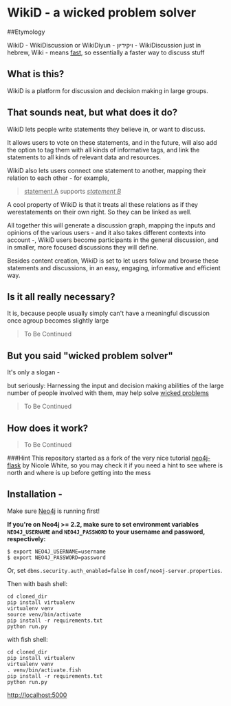 # WikiD - a wicked problem solver

##Etymology

WikiD -  WikiDiscussion or WikiDiyun - ויקידיון  - WikiDiscussion just in hebrew, 
Wiki - means [fast](http://wiki.c2.com/?WikiWiki), so essentially a faster way to discuss stuff

## What is this?

WikiD is a platform for discussion and decision making in large groups.

## That sounds neat, but what does it do?

WikiD lets people write statements they believe in, or want to discuss.

It allows users to vote on these statements, and in the future, will also add the option to tag them with all kinds of informative tags, and link the statements to all kinds of relevant data and resources.

WikiD also lets users connect one statement to another, mapping their relation to each other - for example, 
> <u>statement A</u> supports <u>*statement B*</u>

A cool property of WikiD is that it treats all these relations as if they werestatements on their own right. So they can be linked as well.

All together this will generate a discussion graph, mapping the inputs and opinions of the various users - and it also takes different contexts into account -, WikiD users become participants in the general discussion, and in smaller, more focused discussions they will define.

Besides content creation, WikiD is set to let users follow and browse these statements and discussions, in an easy, engaging, informative and efficient way.

## Is it all really necessary?

It is, because people usually simply can't have a meaningful discussion once agroup becomes slightly large

>To Be Continued


## But you said "wicked problem solver"

It's only a slogan - 

but seriously: Harnessing the input and decision making abilities of the large
number of people involved with them, may help solve [wicked problems](https://en.wikipedia.org/wiki/Wicked_problem)

>To Be Continued

## How does it work?

>To Be Continued

###Hint
This repository started as a fork of the very nice tutorial [neo4j-flask](https://nicolewhite.github.io/neo4j-flask/) by Nicole White, so you may check it
if you need a hint to see where is north and where is up before getting into the mess

## Installation - 

Make sure [Neo4j](http://neo4j.com/download/other-releases/) is running first!

**If you're on Neo4j >= 2.2, make sure to set environment variables `NEO4J_USERNAME` and `NEO4J_PASSWORD`
to your username and password, respectively:**

```
$ export NEO4J_USERNAME=username
$ export NEO4J_PASSWORD=password
```

Or, set `dbms.security.auth_enabled=false` in `conf/neo4j-server.properties`.

Then with bash shell:

```
cd cloned_dir
pip install virtualenv
virtualenv venv
source venv/bin/activate
pip install -r requirements.txt
python run.py
```
with fish shell:

```
cd cloned_dir
pip install virtualenv
virtualenv venv
. venv/bin/activate.fish
pip install -r requirements.txt
python run.py
```


[http://localhost:5000](http://localhost:5000)
